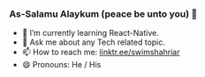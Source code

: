 ### As-Salamu Alaykum (peace be unto you) 👋

- 🌱 I’m currently learning React-Native.
- 💬 Ask me about any Tech related topic.
- 📫 How to reach me: [linktr.ee/swimshahriar](https://linktr.ee/swimshahriar)
- 😄 Pronouns: He / His

<!--
<img src="https://github-readme-stats.vercel.app/api?username=swimshahriar&&show_icons=true&title_color=ffffff&icon_color=bb2acf&text_color=daf7dc&bg_color=151515" />
-->

<!-- 
- 🔭 I’m currently working on MERN stack.
- 👯 I’m looking to collaborate on ...
- 🤔 I’m looking for help with ...
- ⚡ Fun fact: ...
-->
